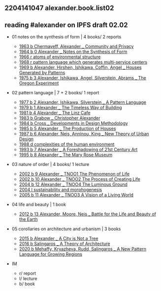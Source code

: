 ## 2204141047 alexander.book.list02
## reading #alexander on IPFS draft 02.02

* 01 notes on the synthesis of form | 4 books/ 2 reports
  * [1963 b Chermayeff, Alexander _ Community and Privacy](https://dweb.link/ipfs/bafybeieqvhrqgimeocqpdgmp47xz3fkadtupdes25cehpssu35nc7gion4)
  * [1964 b 0 Alexander _ Notes on the Synthesis of Form](https://dweb.link/ipfs/bafybeihgwhkmevpqkadwtdiu4b2tx2ka3vnvt6owct77cew4f4wzfgdodm) 
  * [1966 r atoms of environmental structure](https://dweb.link/ipfs/bafybeicskabsdlhc27wro2ofluzsfz5eiebb7bf5gpx5gpn3r4t4fwnn3m) 
  * [1968 r pattern language which generates multi-service centers](https://dweb.link/ipfs/bafybeifdk4y4nm2ecfzurffmmqujj2waeh3zhdvnvfaege765pq77yftmy)
  * [1969 b Alexander, Hirshen, Ishikawa, Coffin, Angel _ Houses Generated by Patterns](https://dweb.link/ipfs/bafybeigwcu6agmjj4arb4bc4bzo34zvtvh2eieeefylautoooev4afu65e) 
  * [1975 b 3 Alexander, Ishikawa, Angel, Silverstein, Abrams _ The Oregon Experiment](https://dweb.link/ipfs/bafybeiefpw4sgafmeaqxbp3243tmk556o6luz47tt5rxp276almhecadfe)

* 02 pattern language | 7 + 2 books/ 1 report
  * [1977 b 2 Alexander, Ishikawa, Silverstein _ A Pattern Language](https://dweb.link/ipfs/bafybeiefpw4sgafmeaqxbp3243tmk556o6luz47tt5rxp276almhecadfe)
  * [1979 b 1 Alexander _ The Timeless Way of Building](https://dweb.link/ipfs/bafybeidju4pwuqumujzlfv5ewccfxchh2indtciwobiq56d3mvzx2ypzt4) 
  * [1981 b 4 Alexander _ The Linz Cafe](https://dweb.link/ipfs/bafybeih33kowrmygwhqf75ejj7avnobz655lnbtulk7bsrkkgvos76ytq4)
  * [1983 b Grabow _ Christopher Alexander](https://dweb.link/ipfs/bafybeibgdmsldgnrvpp5e3gz4fcn3tbnfbshj2qinssbmnoubbmiy5h53m)  
  * [1984 b Cross _ Developments in Design Methodology](https://dweb.link/ipfs/bafybeicbpufkoxp5utuoghulkbu7gwmo6zar24qyjw7m6jyp7bulmisspa) 
  * [1985 b 5 Alexander _ The Production of Houses](https://dweb.link/ipfs/bafybeicixsx653l4v54owolqrt2qwvqrsaaqciw6j6vafw5ldb2qkbc4va) 
  * [1987 b 6 Alexander, Neis, Anninou, King _ New Theory of Urban Design](https://dweb.link/ipfs/bafybeifrmsntzmkuaukt3q24ry627dh7ewhxtzc3c7gbmsg5t53schxw4y) 
  * [1988 d complexities of the human environment](https://dweb.link/ipfs/bafybeidlgqrrok2vwppwyq7emrw4aarlsonupyk2qiwcvilk5lld5x5jza) 
  * [1993 b 7 Alexander _ A Foreshadowing of 21st Century Art](https://dweb.link/ipfs/bafybeieyjwq73uqkmlzjbpzbd77wgyhdowmfniel2dlzgv3eiasgdaiqey) 
  * [1995 b 8 Alexander _ The Mary Rose Museum](https://dweb.link/ipfs/bafybeignm336adow6zzatahxkh4fmb3iibbe7hh2x6ddxqutyi4t2mierm) 

* 03 nature of order | 4 books/ 1 lecture
  * [2002 b 9 Alexander _ TNOO1 The Phenomenon of Life](https://dweb.link/ipfs/bafybeidxdghd5schnwgxjihubzme5de7llqubqxo7k5wieebsif5kg3r4u) 
  * [2002 b 10 Alexander _ TNOO2 The Process of Creating Life](https://dweb.link/ipfs/bafybeibhjnn7b4lpt6sobvl2mhldydffauezod77nquusv4py2swzlrxia)  
  * [2004 b 12 Alexander _ TNOO4 The Luminous Ground](https://dweb.link/ipfs/bafybeidm2ixlv65yuvhwy3saypcman2qod37hkoni4z2euhy7cbj775ti4) 
  * [2004 l sustainability and morphogenesis](https://dweb.link/ipfs/bafybeibwatd3daljgysvns5ar37v3f66mjuzxxriif2vmfgupuc3w43oja) 
  * [2005 b 11 Alexander _ TNOO3 A Vision of a Living World](https://dweb.link/ipfs/bafybeidz3ngeldc2sy6fy2r6ekndiz3fj3uihtllcgye2lzrpfxzcih6bi) 

* 04 life and beauty | 1 book
  * [2012 b 13 Alexander, Moore, Neis _ Battle for the Life and Beauty of the Earth](https://dweb.link/ipfs/bafybeideoguaflv4kchqlwg7u4b2knemkymhvauko4bhqvw33v6gs3lr5a) 

* 05 corollaries on architecture and urbanism | 3 books
  * [2015 b Alexander _ A City is Not a Tree](https://dweb.link/ipfs/bafybeickiiohvggru4qyvfv7lfhjvdsbfd5qvflrp7wxeahqonaufn3ija) 
  * [2016 b Salingaros _ A Theory of Architecture](https://dweb.link/ipfs/bafybeib3vitdllok5i7w3r4feeogumdhyqzh3s64zlv644w6thi4xh6sri) 
  * [2020 b Mehaffy, Kryazheva, Rudd, Salingaros _ A New Pattern Language for Growing Regions](https://dweb.link/ipfs/bafybeibplussvtsludunhrezzrqndim7i3h7b5j53hutbo65b3zghjiwci)

* IM
  * r/ report
  * l/ lecture
  * b/ book
